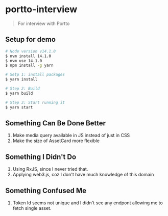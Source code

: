 # portto-interview

> For interview with Portto

## Setup for demo

```bash
# Node version v14.1.0
$ nvm install 14.1.0
$ nvm use 14.1.0
$ npm install -g yarn

# Setp 1: install packages
$ yarn install

# Step 2: Build
$ yarn build

# Step 3: Start running it
$ yarn start
```

## Something Can Be Done Better

1. Make media query available in JS instead of just in CSS
2. Make the size of AssetCard more flexible

## Something I Didn't Do

1. Using RxJS, since I never tried that.
2. Applying web3.js, coz I don't have much knowledge of this domain

## Something Confused Me

1. Token Id seems not unique and I didn't see any endpont allowing me to fetch single asset.
